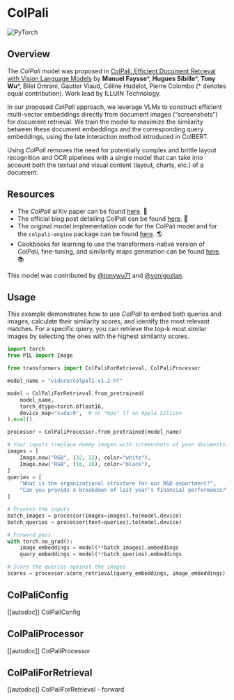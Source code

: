 <!--Copyright 2024 The HuggingFace Team. All rights reserved.

Licensed under the Apache License, Version 2.0 (the "License"); you may not use this file except in compliance with
the License. You may obtain a copy of the License at

http://www.apache.org/licenses/LICENSE-2.0

Unless required by applicable law or agreed to in writing, software distributed under the License is distributed on
an "AS IS" BASIS, WITHOUT WARRANTIES OR CONDITIONS OF ANY KIND, either express or implied. See the License for the
specific language governing permissions and limitations under the License.

⚠️ Note that this file is in Markdown but contain specific syntax for our doc-builder (similar to MDX) that may not be
rendered properly in your Markdown viewer.

-->

# ColPali

<img alt="PyTorch" src="https://img.shields.io/badge/PyTorch-DE3412?style=flat&logo=pytorch&logoColor=white">

## Overview

The *ColPali* model was proposed in [ColPali: Efficient Document Retrieval with Vision Language Models](https://doi.org/10.48550/arXiv.2407.01449) by **Manuel Faysse***, **Hugues Sibille***, **Tony Wu***, Bilel Omrani, Gautier Viaud, Céline Hudelot, Pierre Colombo (* denotes equal contribution). Work lead by ILLUIN Technology.

In our proposed *ColPali* approach, we leverage VLMs to construct efficient multi-vector embeddings directly from document images (“screenshots”) for document retrieval. We train the model to maximize the similarity between these document embeddings and the corresponding query embeddings, using the late interaction method introduced in ColBERT.

Using *ColPali* removes the need for potentially complex and brittle layout recognition and OCR pipelines with a single model that can take into account both the textual and visual content (layout, charts, etc.) of a document.

## Resources

- The *ColPali* arXiv paper can be found [here](https://doi.org/10.48550/arXiv.2407.01449). 📄
- The official blog post detailing ColPali can be found [here](https://huggingface.co/blog/manu/colpali). 📝
- The original model implementation code for the ColPali model and for the `colpali-engine` package can be found [here](https://github.com/illuin-tech/colpali). 🌎
- Cookbooks for learning to use the transformers-native version of *ColPali*, fine-tuning, and similarity maps generation can be found [here](https://github.com/tonywu71/colpali-cookbooks). 📚

This model was contributed by [@tonywu71](https://huggingface.co/tonywu71) and [@yonigozlan](https://huggingface.co/yonigozlan).

## Usage

This example demonstrates how to use *ColPali* to embed both queries and images, calculate their similarity scores, and identify the most relevant matches. For a specific query, you can retrieve the top-k most similar images by selecting the ones with the highest similarity scores.

```python
import torch
from PIL import Image

from transformers import ColPaliForRetrieval, ColPaliProcessor

model_name = "vidore/colpali-v1.2-hf"

model = ColPaliForRetrieval.from_pretrained(
    model_name,
    torch_dtype=torch.bfloat16,
    device_map="cuda:0",  # or "mps" if on Apple Silicon
).eval()

processor = ColPaliProcessor.from_pretrained(model_name)

# Your inputs (replace dummy images with screenshots of your documents)
images = [
    Image.new("RGB", (32, 32), color="white"),
    Image.new("RGB", (16, 16), color="black"),
]
queries = [
    "What is the organizational structure for our R&D department?",
    "Can you provide a breakdown of last year’s financial performance?",
]

# Process the inputs
batch_images = processor(images=images).to(model.device)
batch_queries = processor(text=queries).to(model.device)

# Forward pass
with torch.no_grad():
    image_embeddings = model(**batch_images).embeddings
    query_embeddings = model(**batch_queries).embeddings

# Score the queries against the images
scores = processor.score_retrieval(query_embeddings, image_embeddings)
```

## ColPaliConfig

[[autodoc]] ColPaliConfig

## ColPaliProcessor

[[autodoc]] ColPaliProcessor

## ColPaliForRetrieval

[[autodoc]] ColPaliForRetrieval
    - forward
